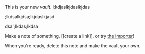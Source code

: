This is your new *vault*.
l;kdjaslkjdaslkjdas

;lkdsalkjdsa;lkjdaslkjasd

dsa';lkdas;lkdsa

Make a note of something, [[create a link]], or try [the Importer](https://help.obsidian.md/Plugins/Importer)!

When you're ready, delete this note and make the vault your own.